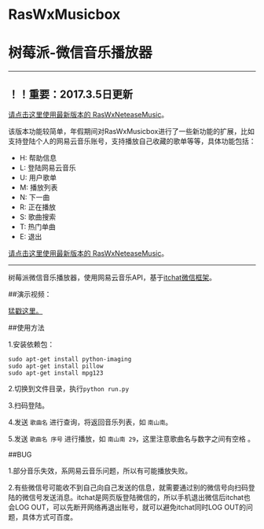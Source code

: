 # RasWxMusicbox
# 树莓派-微信音乐播放器
----

## ！！重要：2017.3.5日更新

[请点击这里使用最新版本的 RasWxNeteaseMusic](https://github.com/yaphone/RasWxNeteaseMusic)。

该版本功能较简单，年假期间对RasWxMusicbox进行了一些新功能的扩展，比如支持登陆个人的网易云音乐账号，支持播放自己收藏的歌单等等，具体功能包括：

- H: 帮助信息
- L: 登陆网易云音乐
- U: 用户歌单
- M: 播放列表
- N: 下一曲
- R: 正在播放
- S: 歌曲搜索
- T: 热门单曲
- E: 退出

[请点击这里使用最新版本的 RasWxNeteaseMusic](https://github.com/yaphone/RasWxNeteaseMusic)。

----

树莓派微信音乐播放器，使用网易云音乐API，基于[itchat微信框架](https://github.com/littlecodersh/ItChat)。

##演示视频：

[猛戳这里。](http://v.youku.com/v_show/id_XMTYwMDkzOTk4MA==.html#paction)

##使用方法

1.安装依赖包： 

	sudo apt-get install python-imaging
	sudo apt-get install pillow
	sudo apt-get install mpg123

2.切换到文件目录，执行`python run.py`

3.扫码登陆。

4.发送 `歌曲名` 进行查询，将返回音乐列表，如 `南山南`。

5.发送 `歌曲名 序号` 进行播放，如 `南山南 29`，这里注意歌曲名与数字之间有空格 。


##BUG

1.部分音乐失效，系网易云音乐问题，所以有可能播放失败。

2.有些微信号可能收不到自己向自己发送的信息，就需要通过别的微信号向扫码登陆的微信号发送消息。itchat是网页版登陆微信的，所以手机退出微信后itchat也会LOG OUT，可以先断开网络再退出账号，就可以避免itchat同时LOG OUT的问题，具体方式可百度。


